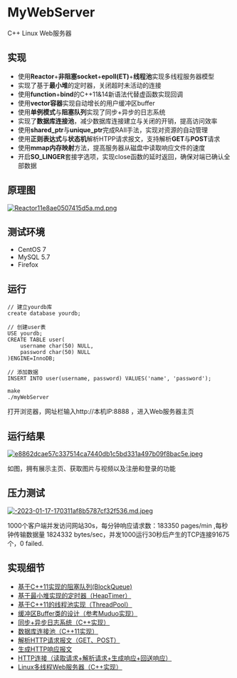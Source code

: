 # MyWebServer
C++ Linux Web服务器

## 实现
- 使用**Reactor**+**非阻塞socket**+**epoll(ET)**+**线程池**实现多线程服务器模型
- 实现了基于**最小堆**的定时器，关闭超时未活动的连接
- 使用**function**+**bind**的C++11&14新语法代替虚函数实现回调
- 使用**vector容器**实现自动增长的用户缓冲区buffer
- 使用**单例模式**与**阻塞队列**实现了同步+异步的日志系统
- 实现了**数据库连接池**，减少数据库连接建立与关闭的开销，提高访问效率
- 使用**shared_ptr**与**unique_ptr**完成RAII手法，实现对资源的自动管理
- 使用**正则表达式**与**状态机**解析HTPP请求报文，支持解析**GET**与**POST**请求
- 使用**mmap内存映射**方法，提高服务器从磁盘中读取响应文件的速度
- 开启**SO_LINGER**套接字选项，实现close函数的延时返回，确保对端已确认全部数据

## 原理图
[![Reactor11e8ae0507415d5a.md.png](https://img.picgo.net/2023/01/12/Reactor11e8ae0507415d5a.md.png)](https://www.picgo.net/image/857Ij)

## 测试环境
- CentOS 7
- MySQL 5.7
- Firefox

## 运行
```
// 建立yourdb库
create database yourdb;

// 创建user表
USE yourdb;
CREATE TABLE user(
    username char(50) NULL,
    password char(50) NULL
)ENGINE=InnoDB;

// 添加数据
INSERT INTO user(username, password) VALUES('name', 'password');
```
```
make
./myWebServer
```
打开浏览器，网址栏输入http://本机IP:8888 ，进入Web服务器主页

## 运行结果
[![e8862dcae57c337514ca7440db1c5bd331a497b09f8bac5e.jpeg](https://img.picgo.net/2023/01/12/e8862dcae57c337514ca7440db1c5bd331a497b09f8bac5e.jpeg)](https://www.picgo.net/image/%E4%B8%BB%E9%A1%B5.8wdJC)

如图，拥有展示主页、获取图片与视频以及注册和登录的功能

## 压力测试
[![-2023-01-17-170311af8b5787cf32f536.md.jpeg](https://img.picgo.net/2023/01/17/-2023-01-17-170311af8b5787cf32f536.md.jpeg)](https://www.picgo.net/image/%E5%B1%8F%E5%B9%95%E6%88%AA%E5%9B%BE-2023-01-17-170311.ddUSY)

1000个客户端并发访问网站30s，每分钟响应请求数：183350 pages/min ,每秒钟传输数据量 1824332 bytes/sec，并发1000运行30秒后产生的TCP连接91675个，0 failed.

## 实现细节
- [基于C++11实现的阻塞队列(BlockQueue)](https://blog.csdn.net/weixin_50437588/article/details/128434180?spm=1001.2014.3001.5502)
- [基于最小堆实现的定时器（HeapTimer）](https://blog.csdn.net/weixin_50437588/article/details/128435637?spm=1001.2014.3001.5502)
- [基于C++11的线程池实现（ThreadPool）](https://blog.csdn.net/weixin_50437588/article/details/128449258?spm=1001.2014.3001.5502)
- [缓冲区Buffer类的设计（参考Muduo实现）](https://blog.csdn.net/weixin_50437588/article/details/128488095?spm=1001.2014.3001.5502)
- [同步+异步日志系统（C++实现）](https://blog.csdn.net/weixin_50437588/article/details/128511229?spm=1001.2014.3001.5502)
- [数据库连接池（C++11实现）](https://blog.csdn.net/weixin_50437588/article/details/128513581?spm=1001.2014.3001.5502)
- [解析HTTP请求报文（GET、POST）](https://blog.csdn.net/weixin_50437588/article/details/128570178?spm=1001.2014.3001.5502)
- [生成HTTP响应报文](https://blog.csdn.net/weixin_50437588/article/details/128663171?spm=1001.2014.3001.5501)
- [HTTP连接（读取请求+解析请求+生成响应+回送响应）](https://blog.csdn.net/weixin_50437588/article/details/128664609?spm=1001.2014.3001.5501)
- [Linux多线程Web服务器（C++实现）](https://blog.csdn.net/weixin_50437588/article/details/128667510)
